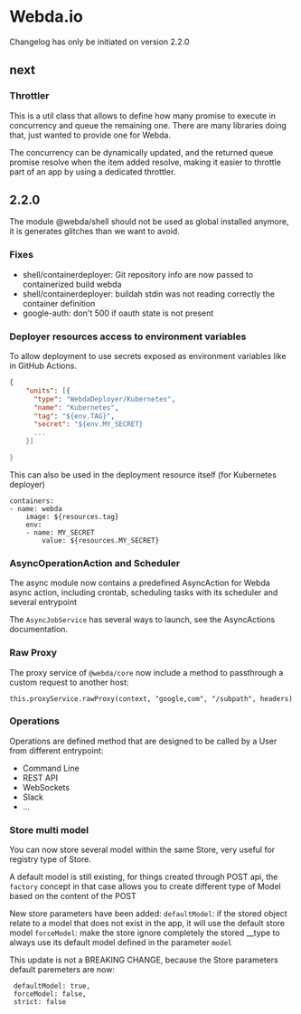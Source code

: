 # Webda.io

Changelog has only be initiated on version 2.2.0

## next

### Throttler

This is a util class that allows to define how many promise to execute in concurrency and queue the remaining one. There are many libraries doing that, just wanted to provide one for Webda.

The concurrency can be dynamically updated, and the returned queue promise resolve when the item added resolve, making it easier to throttle part of an app by using a dedicated throttler.

## 2.2.0

The module @webda/shell should not be used as global installed anymore, it is generates glitches than we want to avoid.

### Fixes

- shell/containerdeployer: Git repository info are now passed to containerized build webda
- shell/containerdeployer: buildah stdin was not reading correctly the container definition
- google-auth: don't 500 if oauth state is not present

### Deployer resources access to environment variables

To allow deployment to use secrets exposed as environment variables like in GitHub Actions.

```deployment.json
{
    "units": [{
      "type": "WebdaDeployer/Kubernetes",
      "name": "Kubernetes",
      "tag": "${env.TAG}",
      "secret": "${env.MY_SECRET}
      ...
    }]

}
```

This can also be used in the deployment resource itself (for Kubernetes deployer)

```
containers:
- name: webda
    image: ${resources.tag}
    env:
    - name: MY_SECRET
        value: ${resources.MY_SECRET}
```

### AsyncOperationAction and Scheduler

The async module now contains a predefined AsyncAction for Webda async action, including crontab, scheduling tasks with its scheduler and several entrypoint

The `AsyncJobService` has several ways to launch, see the AsyncActions documentation.

### Raw Proxy

The proxy service of `@webda/core` now include a method to passthrough a custom request to another host:

```
this.proxyService.rawProxy(context, "google,com", "/subpath", headers)
```

### Operations

Operations are defined method that are designed to be called by a User from different entrypoint:

- Command Line
- REST API
- WebSockets
- Slack
- ...

### Store multi model

You can now store several model within the same Store, very useful for registry type of Store.

A default model is still existing, for things created through POST api, the `factory` concept in that case allows you to create different type of Model based on the content of the POST

New store parameters have been added:
`defaultModel`: if the stored object relate to a model that does not exist in the app, it will use the default store model
`forceModel`: make the store ignore completely the stored \_\_type to always use its default model defined in the parameter `model`

This update is not a BREAKING CHANGE, because the Store parameters default paremeters are now:

```
 defaultModel: true,
 forceModel: false,
 strict: false
```
